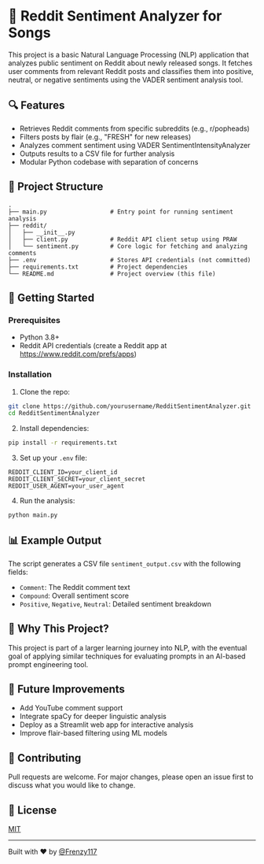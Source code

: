 
# 🎵 Reddit Sentiment Analyzer for Songs

This project is a basic Natural Language Processing (NLP) application that analyzes public sentiment on Reddit about newly released songs. It fetches user comments from relevant Reddit posts and classifies them into positive, neutral, or negative sentiments using the VADER sentiment analysis tool.

## 🔍 Features

- Retrieves Reddit comments from specific subreddits (e.g., r/popheads)
- Filters posts by flair (e.g., "FRESH" for new releases)
- Analyzes comment sentiment using VADER SentimentIntensityAnalyzer
- Outputs results to a CSV file for further analysis
- Modular Python codebase with separation of concerns

## 📁 Project Structure

```
.
├── main.py                  # Entry point for running sentiment analysis
├── reddit/
│   ├── __init__.py
│   ├── client.py            # Reddit API client setup using PRAW
│   └── sentiment.py         # Core logic for fetching and analyzing comments
├── .env                     # Stores API credentials (not committed)
├── requirements.txt         # Project dependencies
└── README.md                # Project overview (this file)
```

## 🚀 Getting Started

### Prerequisites

- Python 3.8+
- Reddit API credentials (create a Reddit app at https://www.reddit.com/prefs/apps)

### Installation

1. Clone the repo:

```bash
git clone https://github.com/yourusername/RedditSentimentAnalyzer.git
cd RedditSentimentAnalyzer
```

2. Install dependencies:

```bash
pip install -r requirements.txt
```

3. Set up your `.env` file:

```
REDDIT_CLIENT_ID=your_client_id
REDDIT_CLIENT_SECRET=your_client_secret
REDDIT_USER_AGENT=your_user_agent
```

4. Run the analysis:

```bash
python main.py
```

## 📊 Example Output

The script generates a CSV file `sentiment_output.csv` with the following fields:

- `Comment`: The Reddit comment text
- `Compound`: Overall sentiment score
- `Positive`, `Negative`, `Neutral`: Detailed sentiment breakdown

## 🧠 Why This Project?

This project is part of a larger learning journey into NLP, with the eventual goal of applying similar techniques for evaluating prompts in an AI-based prompt engineering tool.

## 🔮 Future Improvements

- Add YouTube comment support
- Integrate spaCy for deeper linguistic analysis
- Deploy as a Streamlit web app for interactive analysis
- Improve flair-based filtering using ML models

## 🤝 Contributing

Pull requests are welcome. For major changes, please open an issue first to discuss what you would like to change.

## 📜 License

[MIT](LICENSE)

---

Built with ❤️ by [@Frenzy117](https://github.com/Frenzy117)
